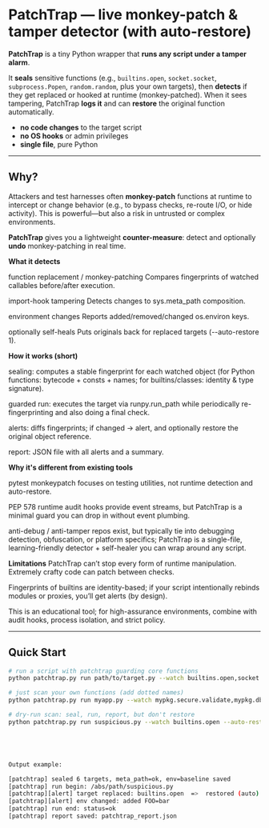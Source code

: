 # PatchTrap — live monkey-patch & tamper detector (with auto-restore)

**PatchTrap** is a tiny Python wrapper that **runs any script under a tamper alarm**.

It **seals** sensitive functions (e.g., `builtins.open`, `socket.socket`, `subprocess.Popen`, `random.random`, plus your own targets), then **detects** if they get replaced or hooked at runtime (monkey-patched). When it sees tampering, PatchTrap **logs it** and can **restore** the original function automatically.

- **no code changes** to the target script
- **no OS hooks** or admin privileges
- **single file**, pure Python

---

## Why?

Attackers and test harnesses often **monkey-patch** functions at runtime to intercept or change behavior (e.g., to bypass checks, re-route I/O, or hide activity). This is powerful—but also a risk in untrusted or complex environments.

**PatchTrap** gives you a lightweight **counter-measure**: detect and optionally **undo** monkey-patching in real time.


**What it detects**

function replacement / monkey-patching
Compares fingerprints of watched callables before/after execution.

import-hook tampering
Detects changes to sys.meta_path composition.

environment changes
Reports added/removed/changed os.environ keys.

optionally self-heals
Puts originals back for replaced targets (--auto-restore 1).

**How it works (short)**

sealing: computes a stable fingerprint for each watched object
(for Python functions: bytecode + consts + names; for builtins/classes: identity & type signature).

guarded run: executes the target via runpy.run_path while periodically re-fingerprinting and also doing a final check.

alerts: diffs fingerprints; if changed → alert, and optionally restore the original object reference.

report: JSON file with all alerts and a summary.

**Why it's different from existing tools** 

pytest monkeypatch focuses on testing utilities, not runtime detection and auto-restore.

PEP 578 runtime audit hooks provide event streams, but PatchTrap is a minimal guard you can drop in without event plumbing.

anti-debug / anti-tamper repos exist, but typically tie into debugging detection, obfuscation, or platform specifics; PatchTrap is a single-file, learning-friendly detector + self-healer you can wrap around any script.



**Limitations**
PatchTrap can’t stop every form of runtime manipulation. Extremely crafty code can patch between checks.

Fingerprints of builtins are identity-based; if your script intentionally rebinds modules or proxies, you’ll get alerts (by design).

This is an educational tool; for high-assurance environments, combine with audit hooks, process isolation, and strict policy.



---

## Quick Start

```bash
# run a script with patchtrap guarding core functions
python patchtrap.py run path/to/target.py --watch builtins.open,socket.socket,subprocess.Popen,random.random --auto-restore 1

# just scan your own functions (add dotted names)
python patchtrap.py run myapp.py --watch mypkg.secure.validate,mypkg.db.connect --auto-restore 1

# dry-run scan: seal, run, report, but don't restore
python patchtrap.py run suspicious.py --watch builtins.open --auto-restore 0





Output example:

[patchtrap] sealed 6 targets, meta_path=ok, env=baseline saved
[patchtrap] run begin: /abs/path/suspicious.py
[patchtrap][alert] target replaced: builtins.open  =>  restored (auto)
[patchtrap][alert] env changed: added FOO=bar
[patchtrap] run end: status=ok
[patchtrap] report saved: patchtrap_report.json

